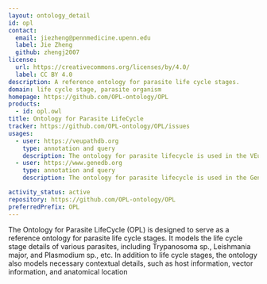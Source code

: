 ```yaml
---
layout: ontology_detail
id: opl
contact:
  email: jiezheng@pennmedicine.upenn.edu
  label: Jie Zheng
  github: zhengj2007
license:
  url: https://creativecommons.org/licenses/by/4.0/
  label: CC BY 4.0
description: A reference ontology for parasite life cycle stages.
domain: life cycle stage, parasite organism
homepage: https://github.com/OPL-ontology/OPL
products:
  - id: opl.owl
title: Ontology for Parasite LifeCycle
tracker: https://github.com/OPL-ontology/OPL/issues
usages:
  - user: https://veupathdb.org
    type: annotation and query
    description: The ontology for parasite lifecycle is used in the VEuPathDB (Eukaryotic Pathogen, Vector & Host Informatics Resources) for parasite life cycle annotation.
  - user: https://www.genedb.org
    type: annotation and query
    description: The ontology for parasite lifecycle is used in the GeneDB for parasite life cycle annotation.

activity_status: active
repository: https://github.com/OPL-ontology/OPL
preferredPrefix: OPL
---
```


The Ontology for Parasite LifeCycle (OPL) is designed to serve as a reference ontology for parasite life cycle stages. It models the life cycle stage details of various parasites, including Trypanosoma sp., Leishmania major, and Plasmodium sp., etc. In addition to life cycle stages, the ontology also models necessary contextual details, such as host information, vector information, and anatomical location
